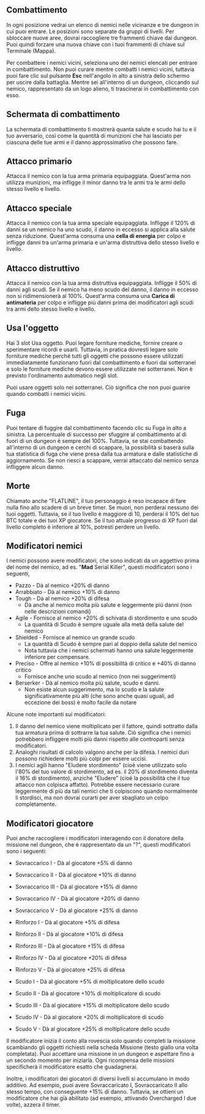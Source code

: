 ## Combattimento

In ogni posizione vedrai un elenco di nemici nelle vicinanze e tre dungeon in cui puoi entrare. Le posizioni sono separate da gruppi di livelli. Per sbloccare nuove aree, dovrai raccogliere tre frammenti chiave dai dungeon. Puoi quindi forzare una nuova chiave con i tuoi frammenti di chiave sul Terminale (Mappa).
  
Per combattere i nemici vicini, seleziona uno dei nemici elencati per entrare in combattimento. Non puoi curare mentre combatti i nemici vicini, tuttavia puoi fare clic sul pulsante **Esc** nell'angolo in alto a sinistra dello schermo per uscire dalla battaglia. Mentre sei all'interno di un dungeon, cliccando sul nemico, rappresentato da un logo alieno, ti trascinerai in combattimento con esso.

## Schermata di combattimento
  
La schermata di combattimento ti mostrerà quanta salute e scudo hai tu e il tuo avversario, così come la quantità di munizioni che hai lasciato per ciascuna delle tue armi e il danno approssimativo che possono fare.

## Attacco primario
Attacca il nemico con la tua arma primaria equipaggiata. Quest'arma non utilizza munizioni, ma infligge il minor danno tra le armi tra le armi dello stesso livello e livello.

## Attacco speciale
Attacca il nemico con la tua arma speciale equipaggiata. Infligge il 120% di danni se un nemico ha uno scudo, il danno in eccesso si applica alla salute senza riduzione. Quest'arma consuma una **cella di energia** per colpo e infligge danni tra un'arma primaria e un'arma distruttiva dello stesso livello e livello.

## Attacco distruttivo
Attacca il nemico con la tua arma distruttiva equipaggiata. Infligge il 50% di danni agli scudi. Se il nemico ha meno scudo del danno, il danno in eccesso non si ridimensionerà al 100%. Quest'arma consuma una **Carica di antimateria** per colpo e infligge più danni prima dei modificatori agli scudi tra armi dello stesso livello e livello.

## Usa l'oggetto
Hai 3 slot Usa oggetto. Puoi legare forniture mediche, fornire creare o sperimentare ricordi e usarli. Tuttavia, in pratica dovresti legare solo forniture mediche perché tutti gli oggetti che possono essere utilizzati immediatamente funzionano fuori dal combattimento e fuori dai sotterranei e solo le forniture mediche devono essere utilizzate nei sotterranei. Non è previsto l'ordinamento automatico negli slot.

Puoi usare oggetti solo nei sotterranei. Ciò significa che non puoi guarire quando combatti i nemici vicini.

## Fuga
Puoi tentare di fuggire dal combattimento facendo clic su Fuga in alto a sinistra. La percentuale di successo per sfuggire al combattimento al di fuori di un dungeon è sempre del 100%. Tuttavia, se stai combattendo all'interno di un dungeon e cerchi di scappare, la possibilità si baserà sulla tua statistica di fuga che viene presa dalla tua armatura e dalle statistiche di aggiornamento. Se non riesci a scappare, verrai attaccato dal nemico senza infliggere alcun danno.

## Morte

Chiamato anche "FLATLINE", il tuo personaggio è reso incapace di fare nulla fino allo scadere di un breve timer. Se muori, non perderai nessuno dei tuoi oggetti. Tuttavia, se il tuo livello è maggiore di 10, perderai il 10% del tuo BTC totale e dei tuoi XP giocatore. Se il tuo attuale progresso di XP fuori dal livello completo è inferiore al 10%, potresti perdere un livello.
## Modificatori nemici
  
I nemici possono avere modificatori, che sono indicati da un aggettivo prima del nome del nemico, ad es. "**Mad** Serial Killer", questi modificatori sono i seguenti,
  
 - Pazzo - Dà al nemico +20% di danno
 - Arrabbiato - Dà al nemico +10% di danno
 - Tough - Dà al nemico +20% di difesa
   - Dà anche al nemico molta più salute e leggermente più danni (non nelle descrizioni comandi)
 - Agile - Fornisce al nemico +20% di schivata di stordimento e uno scudo
   - La quantità di Scudo è sempre uguale alla metà della salute del nemico
 - Shielded - Fornisce al nemico un grande scudo
   - La quantità di Scudo è sempre pari al doppio della salute del nemico
   - Nota tuttavia che i nemici schermati hanno una salute leggermente inferiore per compensare.
 - Preciso - Offre al nemico +10% di possibilità di critico e +40% di danno critico
   - Fornisce anche uno scudo al nemico (non nei suggerimenti)
 - Berserker - Dà al nemico molta più salute, scudo e danni.
   - Non esiste alcun suggerimento, ma lo scudo e la salute significativamente più alti (che sono anche quasi uguali, ad eccezione dei boss) è molto facile da notare

Alcune note importanti sui modificatori:

1. Il danno del nemico viene moltiplicato per il fattore, quindi sottratto dalla tua armatura prima di sottrarre la tua salute. Ciò significa che i nemici potrebbero infliggere molti più danni rispetto alle controparti senza modificatori.
2. Analoghi risultati di calcolo valgono anche per la difesa. I nemici duri possono richiedere molti più colpi per essere uccisi.
3. I nemici agili hanno "Eludere stordimento" (cioè viene utilizzato solo l'80% del tuo valore di stordimento, ad es. il 20% di stordimento diventa il 16% di stordimento), anziché "Eludere" (cioè la possibilità che il tuo attacco non colpisca affatto). Potrebbe essere necessario curare leggermente di più da tali nemici che ti colpiscono quando normalmente li stordisci, ma non dovrai curarti per aver sbagliato un colpo completamente.

  
## Modificatori giocatore
  
Puoi anche raccogliere i modificatori interagendo con il donatore della missione nel dungeon, che è rappresentato da un "?", questi modificatori sono i seguenti:
  
 - Sovraccarico I - Dà al giocatore +5% di danno
 - Sovraccarico II - Dà al giocatore +10% di danno
 - Sovraccarico III - Dà al giocatore +15% di danno
 - Sovraccarico IV - Dà al giocatore +20% di danno
 - Sovraccarico V - Dà al giocatore +25% di danno
  
  
 - Rinforzo I - Dà al giocatore +5% di difesa
 - Rinforzo II - Dà al giocatore +10% di difesa
 - Rinforzo III - Dà al giocatore +15% di difesa
 - Rinforzo IV - Dà al giocatore +20% di difesa
 - Rinforzo V - Dà al giocatore +25% di difesa
  
  
 - Scudo I - Dà al giocatore +5% di moltiplicatore dello scudo
 - Scudo II - Dà al giocatore +10% di moltiplicatore di scudo
 - Scudo III - Dà al giocatore +15% di moltiplicatore dello scudo
 - Scudo IV - Dà al giocatore +20% di moltiplicatore di scudo
 - Scudo V - Dà al giocatore +25% di moltiplicatore dello scudo

Il modificatore inizia il conto alla rovescia solo quando completi la missione scambiando gli oggetti richiesti nella scheda Missione (testo giallo una volta completata). Puoi accettare una missione in un dungeon e aspettare fino a un secondo momento per iniziarla. Ogni ricompensa delle missioni specificherà il modificatore esatto che guadagnerai.

Inoltre, i modificatori dei giocatori di diversi livelli si accumulano in modo additivo. Ad esempio, puoi avere Sovraccaricato I, Sovraccaricato II allo stesso tempo, con conseguente +15% di danno. Tuttavia, se ottieni un modificatore che hai già abilitato (ad esempio, attivando Overcharged I due volte), azzera il timer.
